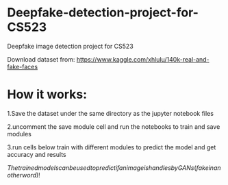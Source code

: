 # Deepfake-detection-project-for-CS523
Deepfake image detection project for CS523


Download dataset from: https://www.kaggle.com/xhlulu/140k-real-and-fake-faces

# How it works:

1.Save the dataset under the same directory as the jupyter notebook files

2.uncomment the save module cell and run the notebooks to train and save modules

3.run cells below train with different modules to predict the model and get accuracy and results

$The trained models can be used to predict if an image is handles by GANs(fake in an other word)!$
